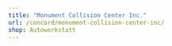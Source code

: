 ```yaml
---
title: "Monument Collision Center Inc."
url: /concord/monument-collision-center-inc/
shop: Autowerkstatt
---
```

